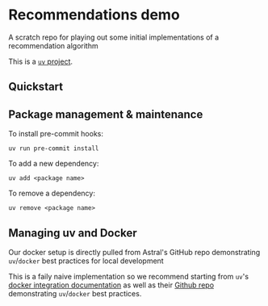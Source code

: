 # Recommendations demo

A scratch repo for playing out some initial implementations of a recommendation algorithm

This is a [`uv` project](https://docs.astral.sh/uv/guides/projects/).

## Quickstart


## Package management & maintenance

To install pre-commit hooks:
```
uv run pre-commit install
```

To add a new dependency:
```
uv add <package name>
```

To remove a dependency:
```
uv remove <package name>
```

## Managing uv and Docker

Our docker setup is directly pulled from Astral's GitHub repo demonstrating `uv`/`docker` best practices for local development

This is a faily naive implementation so we recommend starting from `uv`'s [docker integration documentation](https://docs.astral.sh/uv/guides/integration/docker/#getting-started) as well as their [Github repo](https://github.com/astral-sh/uv-docker-example) demonstrating `uv`/`docker` best practices.
